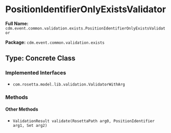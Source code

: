 # PositionIdentifierOnlyExistsValidator

**Full Name:** `cdm.event.common.validation.exists.PositionIdentifierOnlyExistsValidator`

**Package:** `cdm.event.common.validation.exists`

## Type: Concrete Class

### Implemented Interfaces

- `com.rosetta.model.lib.validation.ValidatorWithArg`

### Methods

#### Other Methods

- `ValidationResult validate(RosettaPath arg0, PositionIdentifier arg1, Set arg2)`

